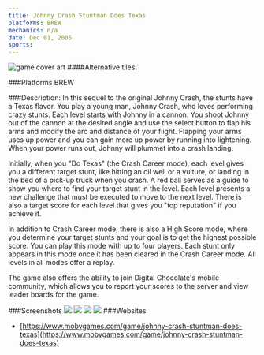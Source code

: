 ```yaml
---
title: Johnny Crash Stuntman Does Texas
platforms: BREW
mechanics: n/a
date: Dec 01, 2005  
sports: 
---
```

![game cover art](https://www.mobygames.com/images/shots/s/174360-johnny-crash-stuntman-does-texas-brew-screenshot-johnny-gets.jpg "Logo")
####Alternative tiles:

###Platforms
BREW

###Description: 
In this sequel to the original Johnny Crash, the stunts have a Texas flavor. You play a young man, Johnny Crash, who loves performing crazy stunts. Each level starts with Johnny in a cannon. You shoot Johnny out of the cannon at the desired angle and use the select button to flap his arms and modify the arc and distance of your flight. Flapping your arms uses up power and you can gain more up power by running into lightening. When your power runs out, Johnny will plummet into a crash landing.

Initially, when you "Do Texas" (the Crash Career mode), each level gives you a different target stunt, like hitting an oil well or a vulture, or landing in the bed of a pick-up truck when you crash. A red ball serves as a guide to show you where to find your target stunt in the level. Each level presents a new challenge that must be executed to move to the next level. There is also a target score for each level that gives you "top reputation" if you achieve it.

In addition to Crash Career mode, there is also a High Score mode, where you determine your target stunts and your goal is to get the highest possible score. You can play this mode with up to four players. Each stunt only appears in this mode once it has been cleared in the Crash Career mode. All levels in all modes offer a replay.

The game also offers the ability to join Digital Chocolate's mobile community, which allows you to report your scores to the server and view leader boards for the game.


###Screenshots
<a target="_blank" href="https://www.mobygames.com/images/shots/s/174363-johnny-crash-stuntman-does-texas-brew-screenshot-johnny-heads.jpg"><img src="https://www.mobygames.com/images/shots/s/174363-johnny-crash-stuntman-does-texas-brew-screenshot-johnny-heads.jpg"/></a>
<a target="_blank" href="https://www.mobygames.com/images/shots/s/174361-johnny-crash-stuntman-does-texas-brew-screenshot-johnny-flies.jpg"><img src="https://www.mobygames.com/images/shots/s/174361-johnny-crash-stuntman-does-texas-brew-screenshot-johnny-flies.jpg"/></a>
<a target="_blank" href="https://www.mobygames.com/images/shots/s/174362-johnny-crash-stuntman-does-texas-brew-screenshot-johnny-butts.jpg"><img src="https://www.mobygames.com/images/shots/s/174362-johnny-crash-stuntman-does-texas-brew-screenshot-johnny-butts.jpg"/></a>
<a target="_blank" href="https://www.mobygames.com/images/shots/s/174360-johnny-crash-stuntman-does-texas-brew-screenshot-johnny-gets.jpg"><img src="https://www.mobygames.com/images/shots/s/174360-johnny-crash-stuntman-does-texas-brew-screenshot-johnny-gets.jpg"/></a>
###Websites
* [https://www.mobygames.com/game/johnny-crash-stuntman-does-texas](https://www.mobygames.com/game/johnny-crash-stuntman-does-texas)